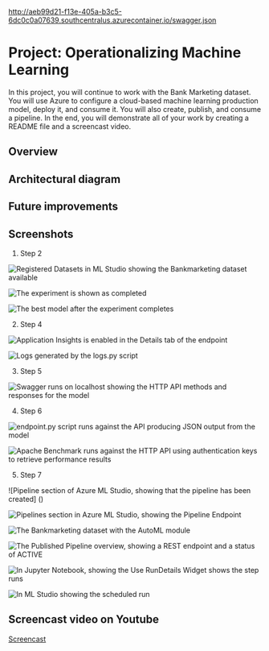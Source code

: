 http://aeb99d21-f13e-405a-b3c5-6dc0c0a07639.southcentralus.azurecontainer.io/swagger.json

# Project: Operationalizing Machine Learning

In this project, you will continue to work with the Bank Marketing dataset. You will use Azure to configure a cloud-based machine learning production model, deploy it, and consume it. You will also create, publish, and consume a pipeline. In the end, you will demonstrate all of your work by creating a README file and a screencast video.

## Overview


## Architectural diagram


## Future improvements


## Screenshots


1. Step 2

![Registered Datasets in ML Studio showing the Bankmarketing dataset available](https://github.com/jhonatantirado/nd00333_AZMLND_C2/blob/master/images/Step2-RegisteredDatasets.png)

![The experiment is shown as completed](https://github.com/jhonatantirado/nd00333_AZMLND_C2/blob/master/images/Step2-ExperimentCompleted.png)

![The best model after the experiment completes](https://github.com/jhonatantirado/nd00333_AZMLND_C2/blob/master/images/Step2-BestModel.png)



2. Step 4

![Application Insights is enabled in the Details tab of the endpoint](https://github.com/jhonatantirado/nd00333_AZMLND_C2/blob/master/images/Step3-AppInsightsEnabled.png)

![Logs generated by the logs.py script](https://github.com/jhonatantirado/nd00333_AZMLND_C2/blob/master/images/Step3-LogExecutionResults.png)


3. Step 5

![Swagger runs on localhost showing the HTTP API methods and responses for the model](https://github.com/jhonatantirado/nd00333_AZMLND_C2/blob/master/images/Step5-SwaggerScoreDescription.png)

4. Step 6

![endpoint.py script runs against the API producing JSON output from the model](https://github.com/jhonatantirado/nd00333_AZMLND_C2/blob/master/images/Step6-EndpointResponse.png)

![Apache Benchmark runs against the HTTP API using authentication keys to retrieve performance results](https://github.com/jhonatantirado/nd00333_AZMLND_C2/blob/master/images/Step6-ApacheBenmark-2.png)


5. Step 7

![Pipeline section of Azure ML Studio, showing that the pipeline has been created]
()

![Pipelines section in Azure ML Studio, showing the Pipeline Endpoint](https://github.com/jhonatantirado/nd00333_AZMLND_C2/blob/master/images/Step7-PipelineEndpoint.png)

![The Bankmarketing dataset with the AutoML module](https://github.com/jhonatantirado/nd00333_AZMLND_C2/blob/master/images/Step7-BankMktDataset.png)

![The Published Pipeline overview, showing a REST endpoint and a status of ACTIVE](https://github.com/jhonatantirado/nd00333_AZMLND_C2/blob/master/images/Step7-PublishedPipelineOverview.png)

![In Jupyter Notebook, showing the Use RunDetails Widget shows the step runs](https://github.com/jhonatantirado/nd00333_AZMLND_C2/blob/master/images/Step7-RunDetailsWidget.png)

![In ML Studio showing the scheduled run](https://github.com/jhonatantirado/nd00333_AZMLND_C2/blob/master/images/Step7-ScheduledRun.png)



## Screencast video on Youtube

[Screencast](https://www.youtube.com/watch?v=oNfYUSpA1-A)